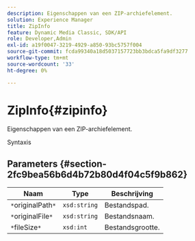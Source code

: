 ```yaml
---
description: Eigenschappen van een ZIP-archiefelement.
solution: Experience Manager
title: ZipInfo
feature: Dynamic Media Classic, SDK/API
role: Developer,Admin
exl-id: a19f0047-3219-4929-a850-93bc5757f004
source-git-commit: fcda99340a18d5037157723bb3bdca5fa9df3277
workflow-type: tm+mt
source-wordcount: '33'
ht-degree: 0%

---
```


# ZipInfo{#zipinfo}

Eigenschappen van een ZIP-archiefelement.

Syntaxis

## Parameters {#section-2fc9bea56b6d4b72b80d4f04c5f9b862}

| Naam | Type | Beschrijving |
|---|---|---|
| `*`originalPath`*` | `xsd:string` | Bestandspad. |
| `*`originalFile`*` | `xsd:string` | Bestandsnaam. |
| `*`fileSize`*` | `xsd:int` | Bestandsgrootte. |
